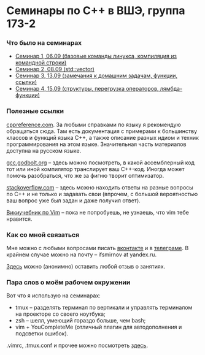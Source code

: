 # Семинары по С++ в ВШЭ, группа 173-2

### Что было на семинарах

* [Семинар 1, 06.09 (базовые команды линукса, компиляция из командной строки)](sem1.md)
* [Семинар 2, 08.09 (std::vector)](sem2.md)
* [Семинар 3, 13.09 (замечания к домашним задачам, функции, ссылки)](sem3.md)
* [Семинар 4, 15.09 (структуры, перегрузка операторов, лямбда-функции)](sem4.md)

### Полезные ссылки
[cppreference.com](http://cppreference.com). За любыми справками по языку я рекомендую обращаться сюда.
Там есть документация с примерами к большинству классов и функций языка C++, а также
описание разных идиом и техник программирования на этом языке. Значительная часть
материалов доступна на русском языке.

[gcc.godbolt.org](https://gcc.godbolt.org/) – здесь можно посмотреть, в какой ассемблерный код
тот или иной компилятор транслирует ваш C++-код. Иногда может помочь разобраться,
что же за фигню творит оптимизатор.

[stackoverflow.com](http://stackoverflow.com/) – здесь можно находить ответы на разные вопросы
по C++ и не только и задавать свои (впрочем, с большой вероятностью
ваш вопрос уже был задан и даже получил ответ).

[Викиучебник по Vim](https://ru.wikibooks.org/wiki/Vim) – пока не попробуешь, не узнаешь, что vim тебе нравится.

### Как со мной связаться

Мне можно с любыми вопросами писать [вконтакте](https://vk.com/ifsmirnov) и в [телеграме](http://t.me/ifsmirnov).
В крайнем случае можно на почту – ifsmirnov at yandex.ru.

[Здесь](https://goo.gl/forms/0IOORLqZvq6BtMmn2) можно (анонимно) оставить любой отзыв о занятиях.

### Пара слов о моём рабочем окружении
Вот что я использую на семинарах:
* tmux – разделять терминал по вертикали и управлять терминалом на проекторе со своего ноутбука;
* zsh – шелл, умеющий гораздо больше, чем bash;
* vim + YouCompleteMe (отличный плагин для автодополнения и подсветки ошибок).

.vimrc, .tmux.conf и прочее можно посмотреть [здесь](https://github.com/ifsmirnov/dotfiles).
